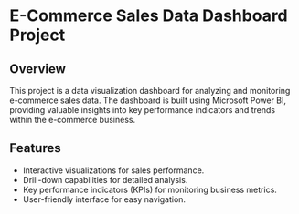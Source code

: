 # E-Commerce Sales Data Dashboard Project

## Overview

This project is a data visualization dashboard for analyzing and monitoring e-commerce sales data. 
The dashboard is built using Microsoft Power BI, providing valuable insights into key performance indicators and trends within the e-commerce business.

## Features

- Interactive visualizations for sales performance.
- Drill-down capabilities for detailed analysis.
- Key performance indicators (KPIs) for monitoring business metrics.
- User-friendly interface for easy navigation.
